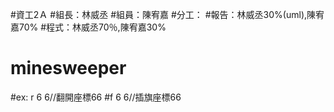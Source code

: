 #資工2Ａ
#組長：林威丞
#組員：陳宥嘉
#分工：
    #報告：林威丞30%(uml),陳宥嘉70%
    #程式：林威丞70％,陳宥嘉30%




# minesweeper
#ex: r 6 6//翻開座標66
    #f 6 6//插旗座標66
